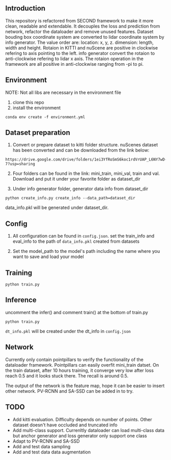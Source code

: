 ## Introduction
This repository is refactored from SECOND framework to make it more clean, readable and extendable. It decouples the loss and prediction from network, refactor the dataloader and remove unused features. Dataset bouding box coordinate system are converted to lidar coordinate system by info generator. The value order are: location: x, y, z. dimension: length, width and height. Rotaion in KITTI and nuScene are positive in clockwise refering to axis pointing to the left. info generator convert the rotaion to anti-clockwise refering to lidar x axis. The rotaion operation in the framework are all positive in anti-clockwise ranging from -pi to pi.

## Environment
NOTE: Not all libs are necessary in the environment file
1. clone this repo
2. install the environment
```
conda env create -f environment.yml
```

## Dataset preparation
1. Convert or prepare dataset to kitti folder structure. nuScenes dataset has been converted and can be downloaded from the link below:
```
https://drive.google.com/drive/folders/1ei3YfRoSmS6koc1rdVrUAP_L6NY7wD-7?usp=sharing
```
2. Four folders can be found in the link: mini_train, mini_val, train and val. Download and put it under your favorite folder as  dataset_dir

3. Under info generator folder, generator data info from dataset_dir
```
python create_info.py create_info --data_path=dataset_dir
```
data_info.pkl will be generated under dataset_dir.

## Config
1. All configuration can be found in `config.json`. set the train_info and eval_info to the path of `data_info.pkl` created from datasets

2. Set the model_path to the model's path including the name where you want to save and load your model


## Training
```
python train.py
```

## Inference
uncomment the infer() and comment train() at the bottom of train.py
```
python train.py
```
`dt_info.pkl` will be created under the dt_info in `config.json`


## Network
Currently only contain pointpillars to verify the functionality of the dataloader framework.
Pointpillars can easily overfit mini_train datset. On the train dataset, after 10 hours training, it converge very low after loss reach 0.5 and it looks stuck there. The recall is around 0.5.

The output of the network is the feature map, hope it can be easier to insert other network.
PV-RCNN and SA-SSD can be added in to try.


## TODO
* Add kitti evaluation. Difficulty depends on number of points. Other dataset doesn't have occluded and truncated info
* Add multi-class support. Currenltly dataloader can load multi-class data but anchor generator and loss generator only support one class
* Adapt to PV-RCNN and SA-SSD
* Add and test data sampling
* Add and test data data augmentation



